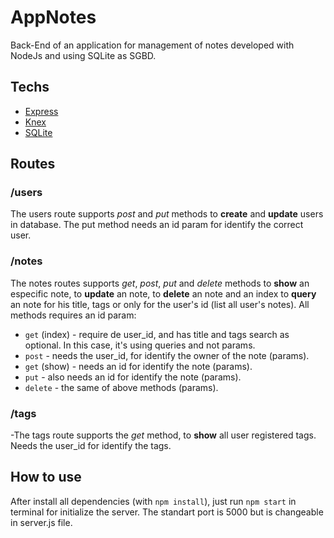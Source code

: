 # AppNotes

Back-End of an application for management of notes developed with NodeJs and using SQLite as SGBD.

## Techs

- [Express](https://expressjs.com/)
- [Knex](http://knexjs.org/)
- [SQLite](https://www.sqlite.org/index.html)

## Routes

### /users

The users route supports *post* and *put* methods to **create** and **update** users in database. The put method needs an id param for identify the correct user.

### /notes

The notes routes supports *get*, *post*, *put* and *delete* methods to **show** an especific note, to **update** an note, to **delete** an note and an index to **query** an note for his title, tags or only for the user's id (list all user's notes). All methods requires an id param:

- ```get``` (index) - require de user_id, and has title and tags search as optional. In this case, it's using queries and not params.
- ```post``` - needs the user_id, for identify the owner of the note (params).
- ```get``` (show) - needs an id for identify the note (params).
- ```put``` - also needs an id for identify the note (params).
- ```delete``` - the same of above methods (params).

### /tags
-The tags route supports the *get* method, to **show** all user registered tags. Needs the user_id for identify the tags.

## How to use

 After install all dependencies (with ```npm install```), just run ```npm start``` in terminal for initialize the server. The standart port is 5000 but is changeable in server.js file.
